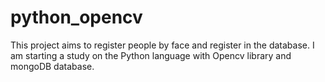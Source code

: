 # python_opencv
This project aims to register people by face and register in the database.
I am starting a study on the Python language with Opencv library and mongoDB database.